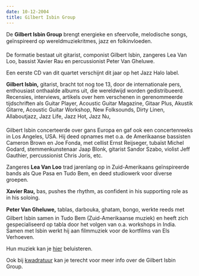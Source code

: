 ```yaml
---
date: 10-12-2004
title: Gilbert Isbin Group
---
```

De **Gilbert Isbin Group** brengt energieke en sfeervolle, melodische songs, geïnspireerd op 
wereldmuziekritmes, jazz en folkinvloeden. 

De formatie bestaat uit gitarist, componist Gilbert Isbin, zangeres Lea Van Loo, 
bassist Xavier Rau en percussionist Peter Van Gheluwe. 

Een eerste CD van dit quartet verschijnt dit jaar op het Jazz Halo label. 

**Gilbert Isbin,** gitarist, bracht tot nog toe 13, door de internationale pers, 
enthousiast onthaalde albums uit, die wereldwijd worden gedistribueerd. Recensies, 
interviews, artikels over hem verschenen in gerenommeerde tijdschriften als Guitar Player, 
Acoustic Guitar Magazine, Gitaar Plus, Akustik Gitarre, Acoustic Guitar Workshop, New Folksounds, 
Dirty Linen, Allaboutjazz, Jazz Life, Jazz Hot, Jazz Nu, 

Gilbert Isbin concerteerde over gans Europa en gaf ook een concertenreeks in Los Angeles, USA. 
Hij deed opnames met o.a. de Amerikaanse bassisten Cameron Brown en Joe Fonda, met cellist 
Ernst Reijseger, tubaïst Michel Godard, stemmenkunstenaar Jaap Blonk, gitarist Sandor Szabo, 
violist Jeff Gauthier, percussionist Chris Joris, etc. 

Zangeres **Lea Van Loo** trad jarenlang op in Zuid-Amerikaans geïnspireerde bands als Que Pasa en 
Tudo Bem, en deed studiowerk voor diverse groepen. 

**Xavier Rau,** bas, pushes the rhythm, as confident in his supporting role as in his soloing. 

**Peter Van Gheluwe,** tablas, darbouka, ghatam, bongo, werkte reeds met Gilbert Isbin samen in Tudo Bem 
(Zuid-Amerikaanse muziek) en heeft zich gespecialiseerd op tabla door het volgen van o.a. workshops in India. 
Samen met Isbin werkt hij aan filmmuziek voor de kortfilms van Els Verhoeven. 

Hun muziek kan je [hier](http://users.pandora.be/gilbert.isbin/soundclips.html) beluisteren. 

Ook bij [kwadratuur](http://www.kwadratuur.be/audio.php?id=127) kan je terecht voor meer info 
over de Gilbert Isbin Group.